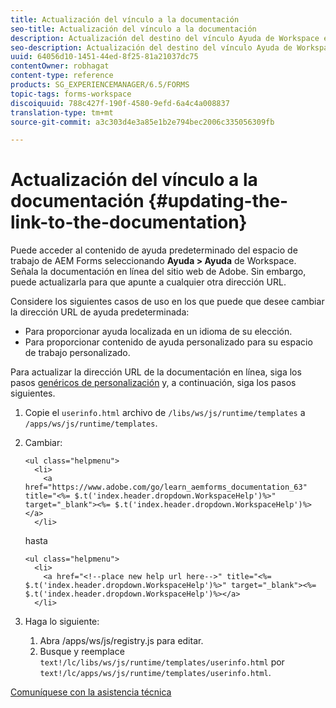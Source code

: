 ```yaml
---
title: Actualización del vínculo a la documentación
seo-title: Actualización del vínculo a la documentación
description: Actualización del destino del vínculo Ayuda de Workspace en el espacio de trabajo de AEM Forms para que apunte al vínculo de documentación personalizado.
seo-description: Actualización del destino del vínculo Ayuda de Workspace en el espacio de trabajo de AEM Forms para que apunte al vínculo de documentación personalizado.
uuid: 64056d10-1451-44ed-8f25-81a21037dc75
contentOwner: robhagat
content-type: reference
products: SG_EXPERIENCEMANAGER/6.5/FORMS
topic-tags: forms-workspace
discoiquuid: 788c427f-190f-4580-9efd-6a4c4a008837
translation-type: tm+mt
source-git-commit: a3c303d4e3a85e1b2e794bec2006c335056309fb

---
```



# Actualización del vínculo a la documentación {#updating-the-link-to-the-documentation}

Puede acceder al contenido de ayuda predeterminado del espacio de trabajo de AEM Forms seleccionando **Ayuda > Ayuda** de Workspace. Señala la documentación en línea del sitio web de Adobe. Sin embargo, puede actualizarla para que apunte a cualquier otra dirección URL.

Considere los siguientes casos de uso en los que puede que desee cambiar la dirección URL de ayuda predeterminada:

* Para proporcionar ayuda localizada en un idioma de su elección.
* Para proporcionar contenido de ayuda personalizado para su espacio de trabajo personalizado.

Para actualizar la dirección URL de la documentación en línea, siga los pasos [genéricos de personalización](/help/forms/using/generic-steps-html-workspace-customization.md) y, a continuación, siga los pasos siguientes.

1. Copie el `userinfo.html` archivo de `/libs/ws/js/runtime/templates` a `/apps/ws/js/runtime/templates`.
1. Cambiar:

   ```
   <ul class="helpmenu">
     <li>
       <a href="https://www.adobe.com/go/learn_aemforms_documentation_63" title="<%= $.t('index.header.dropdown.WorkspaceHelp')%>" target="_blank"><%= $.t('index.header.dropdown.WorkspaceHelp')%></a>
     </li>
   ```

   hasta

   ```
   <ul class="helpmenu">
     <li>
       <a href="<!--place new help url here-->" title="<%= $.t('index.header.dropdown.WorkspaceHelp')%>" target="_blank"><%= $.t('index.header.dropdown.WorkspaceHelp')%></a>
     </li>
   ```

1. Haga lo siguiente:

   1. Abra /apps/ws/js/registry.js para editar.
   1. Busque y reemplace `text!/lc/libs/ws/js/runtime/templates/userinfo.html` por `text!/lc/apps/ws/js/runtime/templates/userinfo.html`.

[Comuníquese con la asistencia técnica](https://www.adobe.com/account/sign-in.supportportal.html)
